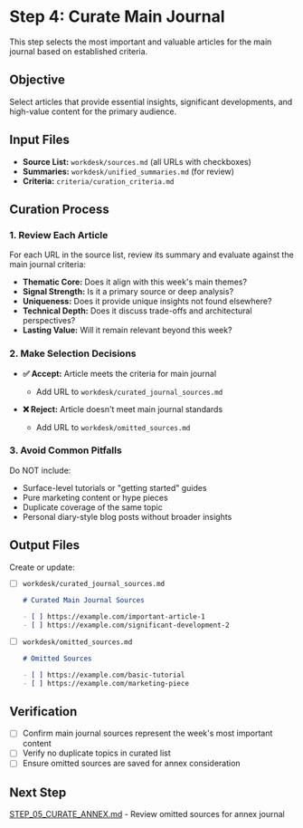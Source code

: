 # Step 4: Curate Main Journal

This step selects the most important and valuable articles for the main journal based on established criteria.

## Objective

Select articles that provide essential insights, significant developments, and high-value content for the primary audience.

## Input Files

- **Source List:** `workdesk/sources.md` (all URLs with checkboxes)
- **Summaries:** `workdesk/unified_summaries.md` (for review)
- **Criteria:** `criteria/curation_criteria.md`

## Curation Process

### 1. Review Each Article

For each URL in the source list, review its summary and evaluate against the main journal criteria:

- **Thematic Core:** Does it align with this week's main themes?
- **Signal Strength:** Is it a primary source or deep analysis?
- **Uniqueness:** Does it provide unique insights not found elsewhere?
- **Technical Depth:** Does it discuss trade-offs and architectural perspectives?
- **Lasting Value:** Will it remain relevant beyond this week?

### 2. Make Selection Decisions

- **✅ Accept:** Article meets the criteria for main journal
  - Add URL to `workdesk/curated_journal_sources.md`
  
- **❌ Reject:** Article doesn't meet main journal standards
  - Add URL to `workdesk/omitted_sources.md`

### 3. Avoid Common Pitfalls

Do NOT include:
- Surface-level tutorials or "getting started" guides
- Pure marketing content or hype pieces
- Duplicate coverage of the same topic
- Personal diary-style blog posts without broader insights

## Output Files

Create or update:

- [ ] `workdesk/curated_journal_sources.md`
  ```markdown
  # Curated Main Journal Sources
  
  - [ ] https://example.com/important-article-1
  - [ ] https://example.com/significant-development-2
  ```

- [ ] `workdesk/omitted_sources.md`
  ```markdown
  # Omitted Sources
  
  - [ ] https://example.com/basic-tutorial
  - [ ] https://example.com/marketing-piece
  ```

## Verification

- [ ] Confirm main journal sources represent the week's most important content
- [ ] Verify no duplicate topics in curated list
- [ ] Ensure omitted sources are saved for annex consideration

## Next Step

[STEP_05_CURATE_ANNEX.md](STEP_05_CURATE_ANNEX.md) - Review omitted sources for annex journal
